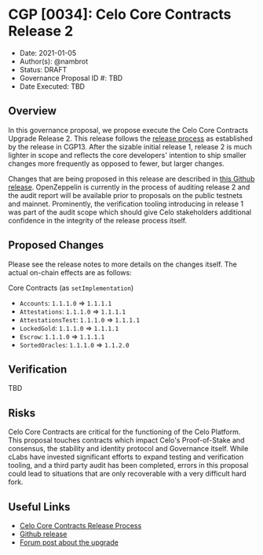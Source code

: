 # CGP [0034]: Celo Core Contracts Release 2

- Date: 2021-01-05
- Author(s): @nambrot
- Status: DRAFT
- Governance Proposal ID #: TBD
- Date Executed: TBD

## Overview

In this governance proposal, we propose execute the Celo Core Contracts Upgrade Release 2. This release follows the [release process](https://docs.celo.org/community/release-process/smart-contracts) as established by the release in CGP13. After the sizable initial release 1, release 2 is much lighter in scope and reflects the core developers' intention to ship smaller changes more frequently as opposed to fewer, but larger changes.

Changes that are being proposed in this release are described in [this Github release](https://github.com/celo-org/celo-monorepo/releases/tag/celo-core-contracts-v2.pre-audit). OpenZeppelin is currently in the process of auditing release 2 and the audit report will be available prior to proposals on the public testnets and mainnet. Prominently, the verification tooling introducing in release 1 was part of the audit scope which should give Celo stakeholders additional confidence in the integrity of the release process itself.

## Proposed Changes

Please see the release notes to more details on the changes itself. The actual on-chain effects are as follows:

Core Contracts (as `setImplementation`)
- `Accounts`: `1.1.1.0` => `1.1.1.1`
- `Attestations`: `1.1.1.0` => `1.1.1.1`
- `AttestationsTest`: `1.1.1.0` => `1.1.1.1`
- `LockedGold`: `1.1.1.0` => `1.1.1.1`
- `Escrow`: `1.1.1.0` => `1.1.1.1`
- `SortedOracles`: `1.1.1.0` => `1.1.2.0`


## Verification

TBD

## Risks

Celo Core Contracts are critical for the functioning of the Celo Platform. This proposal touches contracts which impact Celo's Proof-of-Stake and consensus, the stability and identity protocol and Governance itself. While cLabs have invested significant efforts to expand testing and verification tooling, and a third party audit has been completed, errors in this proposal could lead to situations that are only recoverable with a very difficult hard fork.

## Useful Links

* [Celo Core Contracts Release Process](https://docs.celo.org/community/release-process/smart-contracts)
* [Github release](https://github.com/celo-org/celo-monorepo/releases/tag/celo-contracts-v2.pre-audit)
* [Forum post about the upgrade](https://forum.celo.org/t/contracts-release-2/719)
